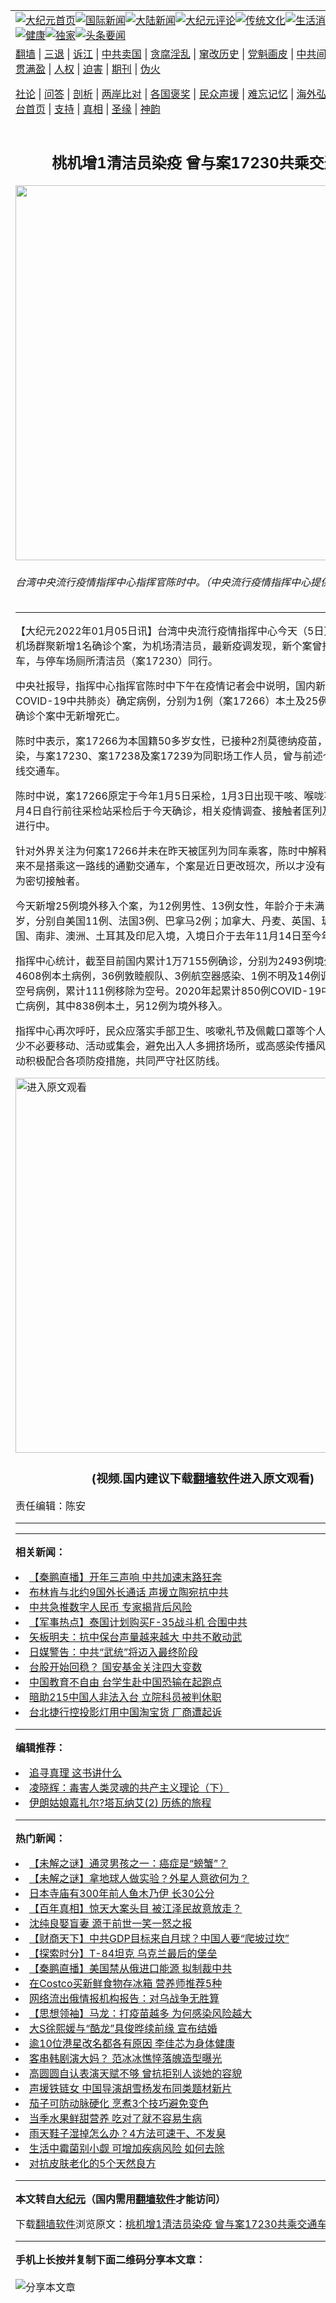 <a name="1" id="1" target="_blank"></a><span id="1"></span>
<table align=center border="0"><tr><td colspan="2" VALIGN=TOP><a href="https://github.com/yjnkcd3462/djy/blob/master/gb/nf1351518.md#1"><img src="https://raw.githubusercontent.com/yjnkcd3462/www/master/t/djy/1.jpg" title="大纪元首页" alt="大纪元首页"></a><a href="https://github.com/yjnkcd3462/djy/blob/master/gb/n24hr.md#1"><img src="https://raw.githubusercontent.com/yjnkcd3462/www/master/t/djy/3.jpg" title="国际新闻" alt="国际新闻"></a><a href="https://github.com/yjnkcd3462/djy/blob/master/gb/nsc413.md#1"><img src="https://raw.githubusercontent.com/yjnkcd3462/www/master/t/djy/4.jpg" title="大陆新闻" alt="大陆新闻"></a><a href="https://github.com/yjnkcd3462/djy/blob/master/gb/news392.md#1"><img src="https://raw.githubusercontent.com/yjnkcd3462/www/master/t/djy/5.jpg" title="大纪元评论" alt="大纪元评论"></a><a href="https://github.com/yjnkcd3462/djy/blob/master/gb/news2007.md#1"><img src="https://raw.githubusercontent.com/yjnkcd3462/www/master/t/djy/6.jpg" title="传统文化" alt="传统文化"></a><a href="https://github.com/yjnkcd3462/djy/blob/master/gb/news2008.md#1"><img src="https://raw.githubusercontent.com/yjnkcd3462/www/master/t/djy/7.jpg" title="生活消费" alt="生活消费"></a><a href="https://github.com/yjnkcd3462/djy/blob/master/gb/ncyule.md#1"><img src="https://raw.githubusercontent.com/yjnkcd3462/www/master/t/djy/8.jpg" title="娱乐休闲" alt="娱乐休闲"></a><a href="https://github.com/yjnkcd3462/djy/blob/master/gb/nsc1002.md#1"><img src="https://raw.githubusercontent.com/yjnkcd3462/www/master/t/djy/9.jpg" title="健康" alt="健康"></a><a href="https://github.com/yjnkcd3462/djy/blob/master/gb/nf6092.md#1"><img src="https://raw.githubusercontent.com/yjnkcd3462/www/master/t/djy/10a.jpg" title="独家" alt="独家"></a><a href="https://github.com/yjnkcd3462/djy/blob/master/gb/nf4514.md#1"><img src="https://raw.githubusercontent.com/yjnkcd3462/www/master/t/djy/12a.jpg" title="头条要闻" alt="头条要闻"></a></td></tr>
<tr><td colspan="2" VALIGN=TOP><a target="_blank" href="https://github.com/yjnkcd3462/www/blob/master/README.md?zsrh#1">翻墙</a> | <a target="_blank" href="https://github.com/yjnkcd3462/djy/blob/master/gb/nf5657.md#1">三退</a> | <a target="_blank" href="https://github.com/yjnkcd3462/djy/blob/master/gb/nf6124.md#1">诉江</a> | <a target="_blank" href="https://github.com/yjnkcd3462/djy/blob/master/gb/nf1176117.md#1">中共卖国</a> | <a target="_blank" href="https://github.com/yjnkcd3462/djy/blob/master/gb/nf5773.md#1">贪腐淫乱</a> | <a target="_blank" href="https://github.com/yjnkcd3462/djy/blob/master/gb/nf1176115.md#1">窜改历史</a> | <a target="_blank" href="https://github.com/yjnkcd3462/djy/blob/master/gb/nf1176107.md#1">党魁画皮</a> | <a target="_blank" href="https://github.com/yjnkcd3462/djy/blob/master/gb/nf1320400.md#1">中共间谍</a> | <a target="_blank" href="https://github.com/yjnkcd3462/djy/blob/master/gb/nf1176114.md#1">破坏传统</a> | <a target="_blank" href="https://github.com/yjnkcd3462/ntdtv/blob/master/gb/prog447_1.md#1">恶贯满盈</a> | <a target="_blank" href="https://github.com/yjnkcd3462/djy/blob/master/gb/ncid278.md#1">人权</a> | <a target="_blank" href="https://github.com/yjnkcd3462/djy/blob/master/gb/nf1176111.md#1">迫害</a> | <a target="_blank" href="https://gitlab.com/szzdlab/mh-qikan/blob/master/README.md#1">期刊</a> | <a target="_blank" href="https://github.com/yjnkcd3462/djy/blob/master/gb/nf5562.md#1">伪火</a></p><p><a target="_blank" href="https://github.com/yjnkcd3462/djy/blob/master/gb/9p.md#1">社论</a> | <a target="_blank" href="https://github.com/yjnkcd3462/djy/blob/master/gb/nf4378.md#1">问答</a> | <a target="_blank" href="https://github.com/yjnkcd3462/djy/blob/master/gb/nf5792.md#1">剖析</a> | <a target="_blank" href="https://github.com/yjnkcd3462/djy/blob/master/gb/nf5735.md#1">两岸比对</a> | <a target="_blank" href="https://github.com/yjnkcd3462/djy/blob/master/gb/nf6119.md#1">各国褒奖</a> | <a target="_blank" href="https://github.com/yjnkcd3462/djy/blob/master/gb/nf6120.md#1">民众声援</a> | <a target="_blank" href="https://github.com/yjnkcd3462/djy/blob/master/gb/nf1188594.md#1">难忘记忆</a> | <a target="_blank" href="https://github.com/yjnkcd3462/djy/blob/master/gb/nf3180.md#1">海外弘传</a> | <a target="_blank" href="https://github.com/yjnkcd3462/djy/blob/master/gb/nf5410.md#1">万人上访</a> | <a target="_blank" href="https://github.com/yjnkcd3462/www/blob/master/README.md?zsrh#1">平台首页</a> | <a target="_blank" href="https://github.com/yjnkcd3462/djy/blob/master/gb/nf4386.md#1">支持</a> | <a target="_blank" href="https://github.com/yjnkcd3462/djy/blob/master/gb/nf4389.md#1">真相</a> | <a target="_blank" href="https://github.com/yjnkcd3462/djy/blob/master/gb/nf5790.md#1">圣缘</a> | <a target="_blank" href="https://github.com/yjnkcd3462/djy/blob/master/gb/nf4786.md#1">神韵</a></td></tr>
<tr><td VALIGN=TOP width="626"><h2 align=center>桃机增1清洁员染疫 曾与案17230共乘交通车</h2>
<img width="600" src="https://i.epochtimes.com/assets/uploads/2021/05/id12920700-yvyvyv.jpeg" />
<h6>台湾中央流行疫情指挥中心指挥官陈时中。（中央流行疫情指挥中心提供）
</h6>
<hr>
<p>【大纪元2022年01月05日讯】台湾中央流行疫情指挥中心今天（5日）公布，<ahref="https://github.com/yjnkcd3462/djy/blob/master/gb/tag/%E6%A1%83%E5%9B%AD%E6%9C%BA%E5%9C%BA.md#1">桃园机场</a><ahref="https://github.com/yjnkcd3462/djy/blob/master/gb/tag/%E7%BE%A4%E8%81%9A.md#1">群聚</a>新增1名<ahref="https://github.com/yjnkcd3462/djy/blob/master/gb/tag/%E7%A1%AE%E8%AF%8A.md#1">确诊</a>个案，为机场清洁员，最新疫调发现，新个案曾搭乘通勤交通车，与停车场厕所清洁员（案17230）同行。</p>
<p>中央社报导，指挥中心指挥官陈时中下午在疫情记者会中说明，国内新增26例COVID-19<ahref="https://github.com/yjnkcd3462/djy/blob/master/gb/tag/%E4%B8%AD%E5%85%B1%E8%82%BA%E7%82%8E.md#1">中共肺炎</a>）确定病例，分别为1例（案17266）<ahref="https://github.com/yjnkcd3462/djy/blob/master/gb/tag/%E6%9C%AC%E5%9C%9F.md#1">本土</a>及25例境外移入；另<ahref="https://github.com/yjnkcd3462/djy/blob/master/gb/tag/%E7%A1%AE%E8%AF%8A.md#1">确诊</a>个案中无新增死亡。</p>
<p>陈时中表示，案17266为本国籍50多岁女性，已接种2剂莫德纳疫苗，为突破性感染，与案17230、案17238及案17239为同职场工作人员，曾与前述个案搭乘同路线交通车。</p>
<p>陈时中说，案17266原定于今年1月5日采检，1月3日出现干咳、喉咙不适等症状，1月4日自行前往采检站采检后于今天确诊，相关疫情调查、接触者匡列及防治工作正进行中。</p>
<p>针对外界关注为何案17266并未在昨天被匡列为同车乘客，陈时中解释，案17266本来不是搭乘这一路线的通勤交通车，个案是近日更改班次，所以才没有及时被匡列成为密切接触者。</p>
<p>今天新增25例境外移入个案，为12例男性、13例女性，年龄介于未满5岁至70多岁，分别自美国11例、法国3例、巴拿马2例；加拿大、丹麦、英国、玻利维亚、德国、南非、澳洲、土耳其及印尼入境，入境日介于去年11月14日至今年1月4日。</p>
<p>指挥中心统计，截至目前国内累计1万7155例确诊，分别为2493例境外移入，1万4608例<ahref="https://github.com/yjnkcd3462/djy/blob/master/gb/tag/%E6%9C%AC%E5%9C%9F.md#1">本土</a>病例，36例敦睦舰队、3例航空器感染、1例不明及14例调查中；无新增空号病例，累计111例移除为空号。2020年起累计850例COVID-19<ahref="https://github.com/yjnkcd3462/djy/blob/master/gb/tag/%E4%B8%AD%E5%85%B1%E8%82%BA%E7%82%8E.md#1">中共肺炎</a>）死亡病例，其中838例本土，另12例为境外移入。</p>
<p>指挥中心再次呼吁，民众应落实手部卫生、咳嗽礼节及佩戴口罩等个人防护措施，减少不必要移动、活动或集会，避免出入人多拥挤场所，或高感染传播风险场域，并主动积极配合各项防疫措施，共同严守社区防线。</p>
<p style="text-align: center; clear:both;"><div class="video_fit_container"><a width="635" b="356" class="video_frame" src=""></a><a href="https://d29mno3lcgt6u3.cloudfront.net/C3dsu47Xh"><img width="600" src="https://raw.githubusercontent.com/yjnkcd3462/djy/master/gb/300/djtsp.jpg" title="进入原文观看"  alt="进入原文观看"></a><h3 align=center>(视频.国内建议下载<a href="https://github.com/yjnkcd3462/www/blob/master/README.md#8">翻墙软件</a>进入原文观看)</h3><a src="https://www.youtube.com/embed/Q1ozsv5gc1Q?wmode=transparent&#038;wmode=opaque" allowfullscreen></a>
	</div></p>
<p>责任编辑：陈安</p>

<hr>
<hr>

<strong>相关新闻：</strong>
<li><a href="https://github.com/yjnkcd3462/djy/blob/master/gb/22/1/3/n13479807.md#1">【秦鹏直播】开年三声响 中共加速末路狂奔</a></li>
<li><a href="https://github.com/yjnkcd3462/djy/blob/master/gb/22/1/4/n13480218.md#1">布林肯与北约9国外长通话 声援立陶宛抗中共</a></li>
<li><a href="https://github.com/yjnkcd3462/djy/blob/master/gb/22/1/4/n13480801.md#1">中共急推数字人民币 专家揭背后风险</a></li>
<li><a href="https://github.com/yjnkcd3462/djy/blob/master/gb/22/1/4/n13480828.md#1">【军事热点】泰国计划购买F-35战斗机 合围中共</a></li>
<li><a href="https://github.com/yjnkcd3462/djy/blob/master/gb/22/1/4/n13481015.md#1">矢板明夫：抗中保台声量越来越大 中共不敢动武</a></li>
<li><a href="https://github.com/yjnkcd3462/djy/blob/master/gb/22/1/4/n13481148.md#1">日媒警告：中共“武统”将迈入最终阶段</a></li>
<li><a href="https://github.com/yjnkcd3462/djy/blob/master/gb/22/3/9/n13631991.md#1">台股开始回稳？ 国安基金关注四大变数</a></li>
<li><a href="https://github.com/yjnkcd3462/djy/blob/master/gb/22/3/8/n13630975.md#1">中国教育不自由 台学生赴中国恐输在起跑点</a></li>
<li><a href="https://github.com/yjnkcd3462/djy/blob/master/gb/22/3/8/n13630853.md#1">暗助215中国人非法入台 立院科员被判休职</a></li>
<li><a href="https://github.com/yjnkcd3462/djy/blob/master/gb/22/3/8/n13630990.md#1">台北捷行控投影灯用中国淘宝货 厂商遭起诉</a></li>
<hr>


<strong>编辑推荐：</strong>
<li><a href="https://github.com/upjkzu3674/djy/blob/master/gb/19/1/5/n10955468.md?dfh#1" target="_blank">追寻真理 这书讲什么</a></li><li><a href="https://github.com/tsiac2612/djy/blob/master/gb/18/7/18/n10571152.md#1" target="_blank">凌晓辉：毒害人类灵魂的共产主义理论（下）</a></li><li><a href="https://github.com/tsiac2612/djy/blob/master/gb/19/1/15/n10977742.md#1" target="_blank">伊朗姑娘嘉扎尔?塔瓦纳艾(2) 历练的旅程</a></li><hr>


<strong>热门新闻：</strong>
<li><a href="https://github.com/yjnkcd3462/djy/blob/master/gb/22/2/17/n13585268.md#1">【未解之谜】通灵男孩之一：癌症是“螃蟹”？</a></li>
<li><a href="https://github.com/yjnkcd3462/djy/blob/master/gb/22/2/21/n13594785.md#1">【未解之谜】拿地球人做实验？外星人意欲何为？</a></li>
<li><a href="https://github.com/yjnkcd3462/djy/blob/master/gb/22/3/6/n13625395.md#1">日本寺庙有300年前人鱼木乃伊 长30公分</a></li>
<li><a href="https://github.com/yjnkcd3462/djy/blob/master/gb/22/3/3/n13617717.md#1">【百年真相】惊天大案头目 被江泽民故意放走？</a></li>
<li><a href="https://github.com/yjnkcd3462/djy/blob/master/gb/22/2/25/n13605650.md#1">沈纯良娶盲妻 源于前世一笑一怒之报</a></li>
<li><a href="https://github.com/yjnkcd3462/djy/blob/master/gb/22/3/8/n13631356.md#1">【财商天下】中共GDP目标来自月球？中国人要“爬坡过坎”</a></li>
<li><a href="https://github.com/yjnkcd3462/djy/blob/master/gb/22/3/3/n13619965.md#1">【探索时分】T-84坦克 乌克兰最后的堡垒</a></li>
<li><a href="https://github.com/yjnkcd3462/djy/blob/master/gb/22/3/8/n13631595.md#1">【秦鹏直播】美国禁从俄进口能源 拟制裁中共</a></li>
<li><a href="https://github.com/yjnkcd3462/djy/blob/master/gb/22/3/2/n13615256.md#1">在Costco买新鲜食物存冰箱 营养师推荐5种</a></li>
<li><a href="https://github.com/yjnkcd3462/djy/blob/master/gb/22/3/7/n13629038.md#1">网络流出俄情报机构报告：对乌战争无胜算</a></li>
<li><a href="https://github.com/yjnkcd3462/djy/blob/master/gb/22/2/26/n13607564.md#1">【思想领袖】马龙：打疫苗越多 为何感染风险越大</a></li>
<li><a href="https://github.com/yjnkcd3462/djy/blob/master/gb/22/3/8/n13629675.md#1">大S徐熙媛与“酷龙”具俊晔续前缘 宣布结婚</a></li>
<li><a href="https://github.com/yjnkcd3462/djy/blob/master/gb/22/3/6/n13626756.md#1">逾10位港星改名都各有原因 李佳芯为身体健康</a></li>
<li><a href="https://github.com/yjnkcd3462/djy/blob/master/gb/22/3/7/n13629278.md#1">客串韩剧演大妈？ 范冰冰憔悴落魄造型曝光</a></li>
<li><a href="https://github.com/yjnkcd3462/djy/blob/master/gb/22/3/6/n13626613.md#1">高圆圆自认表演天赋不够 曾抗拒别人谈她的容貌</a></li>
<li><a href="https://github.com/yjnkcd3462/djy/blob/master/gb/22/3/7/n13629121.md#1">声援铁链女 中国导演胡雪杨发布同类题材新片</a></li>
<li><a href="https://github.com/yjnkcd3462/djy/blob/master/gb/22/3/5/n13624381.md#1">茄子可防动脉硬化 烹煮3个技巧避免变色</a></li>
<li><a href="https://github.com/yjnkcd3462/djy/blob/master/gb/22/3/6/n13625094.md#1">当季水果鲜甜营养 吃对了就不容易生病</a></li>
<li><a href="https://github.com/yjnkcd3462/djy/blob/master/gb/22/2/26/n13606897.md#1">雨天鞋子湿掉怎么办？4方法可速干、不发臭</a></li>
<li><a href="https://github.com/yjnkcd3462/djy/blob/master/gb/22/3/6/n13626183.md#1">生活中霉菌别小觑 可增加疾病风险 如何去除</a></li>
<li><a href="https://github.com/yjnkcd3462/djy/blob/master/gb/22/3/7/n13628596.md#1">对抗皮肤老化的5个天然良方</a></li>
<hr>

<strong>本文转自<a href="https://www.epochtimes.com">大纪元</a>（国内需用<a href="https://github.com/yjnkcd3462/www/blob/master/README.md#8">翻墙软件</a>才能访问）</strong><p>下载<a href="https://github.com/yjnkcd3462/www/blob/master/README.md#8">翻墙软件</a>浏览原文：<a href="https://www.epochtimes.com/gb/22/1/5/n13482917.htm">桃机增1清洁员染疫 曾与案17230共乘交通车</a></p><hr>

<strong>手机上长按并复制下面二维码分享本文章：</strong><br><br><img src="https://chart.apis.google.com/chart?cht=qr&chs=240x240&choe=UTF-8&chld=M|2&chl=https://github.com/yjnkcd3462/djy/blob/master/gb/22/1/5/n13482917.md%231" title="分享本文章"></td><td VALIGN=TOP><a href="https://github.com/yjnkcd3462/djy/blob/master/gb/16/1/21/n4622075.md?dfh#1" target="_blank"><img src="https://raw.githubusercontent.com/yjnkcd3462/djy/master/gb/300/wei-f1.jpg" title="中共的伪火骗局"  alt="中共的伪火骗局"></a><br><a href="https://github.com/yjnkcd3462/www/blob/master/README.md?dfh#9" target="_blank"><img src="https://raw.githubusercontent.com/yjnkcd3462/djy/master/gb/300/yong-h.jpg" title="永恒的见证"  alt="永恒的见证"></a><br><a href="https://github.com/yjnkcd3462/djy/blob/master/gb/13/9/29/n3974789.md?dfh#1" target="_blank"><img src="https://raw.githubusercontent.com/yjnkcd3462/djy/master/gb/300/shang-lnz.jpg" title="善良女子被中共投男牢"  alt="善良女子被中共投男牢"></a><br><a href="https://github.com/yjnkcd3462/djy/blob/master/gb/16/3/16/n4663449.md?dfh#1" target="_blank"><img src="https://raw.githubusercontent.com/yjnkcd3462/djy/master/gb/300/huo-z3.jpg" title="警卫目击活摘器官"  alt="警卫目击活摘器官"></a><br><a href="https://github.com/yjnkcd3462/djy/blob/master/gb/16/8/7/n8177641.md?dfh#1" target="_blank"><img src="https://raw.githubusercontent.com/yjnkcd3462/djy/master/gb/300/huo-z4.jpg" title="证人描述活摘恐怖"  alt="证人描述活摘恐怖"></a><br><a href="https://github.com/yjnkcd3462/djy/blob/master/gb/10/4/19/n2881569.md?dfh#1" target="_blank"><img src="https://raw.githubusercontent.com/yjnkcd3462/djy/master/gb/300/huo-z1.jpg" title="揭开活摘器官黑幕"  alt="揭开活摘器官黑幕"></a><br><a href="https://github.com/yjnkcd3462/djy/blob/master/gb/10/11/7/n3077476.md?dfh#1" target="_blank"><img src="https://raw.githubusercontent.com/yjnkcd3462/djy/master/gb/300/ma-ks.jpg" title="马克思的成魔之路"  alt="马克思的成魔之路"></a><br><a href="https://github.com/yjnkcd3462/djy/blob/master/gb/14/6/9/n4173977.md?dfh#1" target="_blank"><img src="https://raw.githubusercontent.com/yjnkcd3462/djy/master/gb/300/chang-zs.jpg" title="藏字石 蕴天机"  alt="藏字石 蕴天机"></a><br><a href="https://github.com/yjnkcd3462/djy/blob/master/gb/18/5/10/n10381511.md?dfh#1" target="_blank"><img src="https://raw.githubusercontent.com/yjnkcd3462/djy/master/gb/300/st1.jpg" title="关注三亿人三退"  alt="关注三亿人三退"></a><br><a href="https://github.com/yjnkcd3462/djy/blob/master/gb/18/3/21/n10237682.md?dfh#1" target="_blank"><img src="https://raw.githubusercontent.com/yjnkcd3462/djy/master/gb/300/jie-t.jpg" title="解体中共复兴中华"  alt="解体中共复兴中华"></a><br><a href="https://github.com/yjnkcd3462/djy/blob/master/gb/9/2/9/n2422991.md?dfh#1" target="_blank"><img src="https://raw.githubusercontent.com/yjnkcd3462/djy/master/gb/300/gao-zs.jpg" title="中共迫害良心律师"  alt="中共迫害良心律师"></a><br><a href="https://github.com/yjnkcd3462/djy/blob/master/gb/18/12/9/n10900044.md?dfh#1" target="_blank"><img src="https://raw.githubusercontent.com/yjnkcd3462/djy/master/gb/300/sj1.jpg" title="三百多万人举报江泽民"  alt="三百多万人举报江泽民"></a><br><a href="https://github.com/yjnkcd3462/djy/blob/master/gb/18/8/28/n10672014.md?dfh#1" target="_blank"><img src="https://raw.githubusercontent.com/yjnkcd3462/djy/master/gb/300/sj2.jpg" title="这些官员为何起诉江泽民"  alt="这些官员为何起诉江泽民"></a><br><a href="https://github.com/yjnkcd3462/djy/blob/master/gb/8/12/18/n2367165.md?dfh#1" target="_blank"><img src="https://raw.githubusercontent.com/yjnkcd3462/djy/master/gb/300/liangan.jpg" title="海峡两岸的强烈对比"  alt="海峡两岸的强烈对比"></a><br><a href="https://github.com/yjnkcd3462/djy/blob/master/gb/15/12/10/n4593139.md?dfh#1" target="_blank"><img src="https://raw.githubusercontent.com/yjnkcd3462/djy/master/gb/300/jia-ndzl.jpg" title="加拿大总理的贺信"  alt="加拿大总理的贺信"></a><br><a href="https://github.com/yjnkcd3462/djy/blob/master/gb/11/6/17/n3289382.md?dfh#1" target="_blank"><img src="https://raw.githubusercontent.com/yjnkcd3462/djy/master/gb/300/xiao-wd.jpg" title="探寻真相兼听则明"  alt="探寻真相兼听则明"></a><br><a href="https://github.com/yjnkcd3462/djy/blob/master/gb/18/10/27/n10812623.md?dfh#1" target="_blank"><img src="https://raw.githubusercontent.com/yjnkcd3462/djy/master/gb/300/yindu.jpg" title="印度媒体报道东方"  alt="印度媒体报道东方"></a><br><a href="https://github.com/yjnkcd3462/djy/blob/master/gb/18/6/9/n10469652.md?dfh#1" target="_blank"><img src="https://raw.githubusercontent.com/yjnkcd3462/djy/master/gb/300/xie-j.jpg" title="不一样的海外校园"  alt="不一样的海外校园"></a><br><a href="https://github.com/yjnkcd3462/djy/blob/master/gb/7/4/5/n1669415.md?dfh#1" target="_blank"><img src="https://raw.githubusercontent.com/yjnkcd3462/djy/master/gb/300/li-up.jpg" title="从大师到徒弟的传奇"  alt="从大师到徒弟的传奇"></a><br><a href="https://github.com/yjnkcd3462/djy/blob/master/gb/17/5/26/n9191512.md?dfh#1" target="_blank"><img src="https://raw.githubusercontent.com/yjnkcd3462/djy/master/gb/300/zfl2.jpg" title="亿万人与东方一本奇书"  alt="亿万人与东方一本奇书"></a><br><a href="https://github.com/yjnkcd3462/djy/blob/master/gb/13/11/27/n4020290.md?dfh#1" target="_blank"><img src="https://raw.githubusercontent.com/yjnkcd3462/djy/master/gb/300/zhen-h.jpg" title="大陆见不到的震撼场面"  alt="大陆见不到的震撼场面"></a><br><a href="https://github.com/yjnkcd3462/djy/blob/master/gb/15/7/17/n4482910.md?dfh#1" target="_blank"><img src="https://raw.githubusercontent.com/yjnkcd3462/djy/master/gb/300/dalu-sk.jpg" title="人心向善 大陆当初盛况"  alt="人心向善 大陆当初盛况"></a><br><a href="https://github.com/yjnkcd3462/djy/blob/master/gb/19/1/5/n10955468.md?dfh#1" target="_blank"><img src="https://raw.githubusercontent.com/yjnkcd3462/djy/master/gb/300/zfl1.jpg" title="追寻真理 这书讲什么"  alt="追寻真理 这书讲什么"></a><br><a href="https://github.com/yjnkcd3462/www/blob/master/README.md?dfh#1" target="_blank"><img src="https://raw.githubusercontent.com/yjnkcd3462/djy/master/gb/300/fq1.jpg" title="下载免费翻墙软件"  alt="下载免费翻墙软件"></a><br></td></tr></table>
